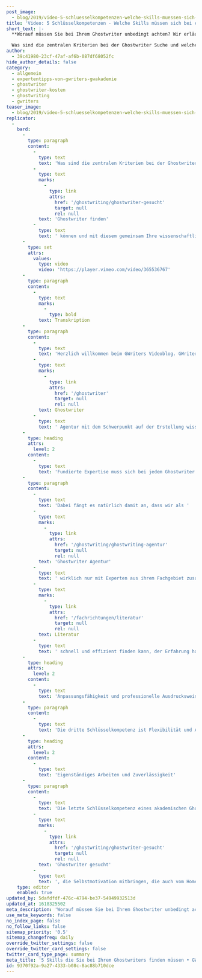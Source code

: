 ```yaml
---
post_image:
  - blog/2019/video-5-schluesselkompetenzen-welche-skills-muessen-sich-bei-einem-ghostwriter-finden/fu__nf_schlu__sselkompetenzen_classic_thumbnail.jpg
title: 'Video: 5 Schlüsselkompetenzen - Welche Skills müssen sich bei einem Ghostwriter finden?'
short_text: |-
  **Worauf müssen Sie bei Ihrem Ghostwriter unbedingt achten? Wir erläutern Ihnen die wichtigsten Skills, die Sie bei der Ghostwriter Suche finden müssen.**

  Was sind die zentralen Kriterien bei der Ghostwriter Suche und welche Kompetenzen müssen sich unbedingt bei einem akademischen Ghostwriter finden? Hierzu zählen seine Fachkompetenz, seine Erfahrung im Umgang mit wissenschaftlicher Literatur, Anpassungsfähigkeit an Ihre Anforderungen, ein professioneller Ausdruck beim Schreiben und selbstverständlich seine Zuverlässigkeit und Selbständigkeit. Was es mit diesen Eigenschaften auf sich hat, erläutern wir hier genauer für Sie, damit auch Sie Ihren perfekten Ghostwriter finden können und mit diesem gemeinsam Ihre wissenschaftliche Arbeit zum Erfolg führen können...
author:
  - 39c41980-23cf-47af-af6b-087df68052fc
hide_author_details: false
category:
  - allgemein
  - expertentipps-von-gwriters-gwakademie
  - ghostwriter
  - ghostwriter-kosten
  - ghostwriting
  - gwriters
teaser_image:
  - blog/2019/video-5-schluesselkompetenzen-welche-skills-muessen-sich-bei-einem-ghostwriter-finden/fu__nf_schlu__sselkompetenzen_classic_thumbnail.jpg
replicator:
  -
    bard:
      -
        type: paragraph
        content:
          -
            type: text
            text: 'Was sind die zentralen Kriterien bei der Ghostwriter Suche und welche Kompetenzen müssen sich unbedingt bei einem akademischen Ghostwriter finden? Hierzu zählen seine Fachkompetenz, seine Erfahrung im Umgang mit wissenschaftlicher Literatur, Anpassungsfähigkeit an Ihre Anforderungen, ein professioneller Ausdruck beim Schreiben und selbstverständlich seine Zuverlässigkeit und Selbständigkeit. Was es mit diesen Eigenschaften auf sich hat, erläutern wir hier genauer für Sie, damit auch Sie Ihren perfekten '
          -
            type: text
            marks:
              -
                type: link
                attrs:
                  href: '/ghostwriting/ghostwriter-gesucht'
                  target: null
                  rel: null
            text: 'Ghostwriter finden'
          -
            type: text
            text: ' können und mit diesem gemeinsam Ihre wissenschaftliche Arbeit zum Erfolg führen können.'
      -
        type: set
        attrs:
          values:
            type: video
            video: 'https://player.vimeo.com/video/365536767'
      -
        type: paragraph
        content:
          -
            type: text
            marks:
              -
                type: bold
            text: Transkription
      -
        type: paragraph
        content:
          -
            type: text
            text: 'Herzlich willkommen beim GWriters Videoblog. GWriters ist eine professionelle '
          -
            type: text
            marks:
              -
                type: link
                attrs:
                  href: '/ghostwriter'
                  target: null
                  rel: null
            text: Ghostwriter
          -
            type: text
            text: ' Agentur mit dem Schwerpunkt auf der Erstellung wissenschaftlicher Texte. Heute haben wir das Thema "5 Schlüsselkompetenzen - diese Skills müssen sich bei einem professionellen Ghostwriter finden lassen". Wir schauen uns dazu einmal die fünf Schlüsselkompetenzen an, welcher ein professioneller akademischer Ghostwriter mitbringen muss.'
      -
        type: heading
        attrs:
          level: 2
        content:
          -
            type: text
            text: 'Fundierte Expertise muss sich bei jedem Ghostwriter finden'
      -
        type: paragraph
        content:
          -
            type: text
            text: 'Dabei fängt es natürlich damit an, dass wir als '
          -
            type: text
            marks:
              -
                type: link
                attrs:
                  href: '/ghostwriting/ghostwriting-agentur'
                  target: null
                  rel: null
            text: 'Ghostwriter Agentur'
          -
            type: text
            text: ' wirklich nur mit Experten aus ihrem Fachgebiet zusammenarbeiten. Der Ghostwriter muss also absolute Kompetenz in seinem Fachgebiet mitbringen und nicht nur Kompetenz auf seinem Fachgebiet aufweisen, sondern eben auch Erfahrung mit wissenschaftlichen Publikationen, mit empirischer Forschung und mit dem Schreiben von Arbeiten an sich mitbringen. Die zweite Schlüsselkompetenz ist, dass der Ghostwriter Experte in der Literaturrecherche ist. Die Literaturrecherche ist der wichtigste Baustein, mitunter, einer wissenschaftlichen Arbeit, dementsprechend muss er ein Experte darin sein. Ein Ghostwriter, der '
          -
            type: text
            marks:
              -
                type: link
                attrs:
                  href: '/fachrichtungen/literatur'
                  target: null
                  rel: null
            text: Literatur
          -
            type: text
            text: ' schnell und effizient finden kann, der Erfahrung hat im Umgang mit diversen Literaturdatenbanken und weiß, wie man nach entsprechender Literatur sucht und auch weiß, wie man die Qualität von quellen beurteilt und einschätzt.'
      -
        type: heading
        attrs:
          level: 2
        content:
          -
            type: text
            text: 'Anpassungsfähigkeit und professionelle Ausdrucksweise'
      -
        type: paragraph
        content:
          -
            type: text
            text: 'Die dritte Schlüsselkompetenz ist Flexibilität und Anpassungsfähigkeit des Ghostwriters selber, da es meistens auch eine Vorarbeit anderer gibt, eine Vorarbeit des Kunden, auf die ein Ghostwriter denn eben aufbaut. Das heißt, der Ghostwriter selbst muss sich in den Auftraggeber hineinversetzen können und eben dort anknüpfen, an der Idee anknüpfen, wo der Auftraggeber aufgehört hat. Er muss die Möglichkeit haben, sich schnell einzuarbeiten in die Forschung anderer und eben auch offen sein für die Ideen. Es gibt viele Ghostwriter, die Experten in ihrem Fachbereich sind, in der Literaturrecherche, die allerdings nicht anpassungsfähig sind. Mit diesen lässt sich schwierig zusammenarbeiten, deswegen ist dies wirklich eine Schlüsselkompetenz, die ein ordentlicher akademischer Ghostwriter mitbringen muss. Die Vierte Schlüsselkompetenz ist der professionelle Ausdruck. Der Ghostwriter muss sattelfest sein im wissenschaftlichen Arbeiten und einen akademischen Schreibstil mitbringen; die Fähigkeit haben, zur schlüssigen Argumentation und zwar zur prägnanten schlüssigen Argumentation; keine Bandwurmsätze bilden, sondern sich klar und präzise ausdrücken; und muss natürlich mit der Fachterminologie vertraut sein.'
      -
        type: heading
        attrs:
          level: 2
        content:
          -
            type: text
            text: 'Eigenständiges Arbeiten und Zuverlässigkeit'
      -
        type: paragraph
        content:
          -
            type: text
            text: 'Die letzte Schlüsselkompetenz eines akademischen Ghostwriters, mit dem wir und auch unsere Kunden eben zusammenarbeiten möchten, ist natürlich Zuverlässigkeit und auch eine selbstständige Arbeitsweise. Es werden immer '
          -
            type: text
            marks:
              -
                type: link
                attrs:
                  href: '/ghostwriting/ghostwriter-gesucht'
                  target: null
                  rel: null
            text: 'Ghostwriter gesucht'
          -
            type: text
            text: ', die Selbstmotivation mitbringen, die auch vom Home-Office trotzdem strukturiert arbeiten können und sich die Zeit ordentlich einteilen. Durch ein gutes Zeitmanagement und somit wirklich alle Termine einhalten, die vom Kunden und von der Agentur gefordert werden. Ich hoffe ich konnte Euch so die fünf Schlüsselkompetenzen eines ordentlichen akademischen Ghostwriters näher bringen und freue mich, dass Ihr wieder mit dabei wart.'
    type: editor
    enabled: true
updated_by: 5dafdfdf-476c-4794-be37-54949932513d
updated_at: 1618325502
meta_description: 'Worauf müssen Sie bei Ihrem Ghostwriter unbedingt achten? Wir erläutern Ihnen die wichtigsten Skills, die Sie bei der Ghostwriter Suche finden müssen.'
use_meta_keywords: false
no_index_page: false
no_follow_links: false
sitemap_priority: '0.5'
sitemap_changefreq: daily
override_twitter_settings: false
override_twitter_card_settings: false
twitter_card_type_page: summary
meta_title: '5 Skills die Sie bei Ihrem Ghostwriters finden müssen • GWriters.de'
id: 9370f92a-9a27-4333-b08c-8ac88b710dce
---
```

